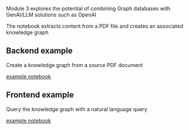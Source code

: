 Module 3 explores the potential of combining Graph databases with GenAI/LLM solutions such as OpenAI

The notebook extracts content from a PDF file and creates an associated knowledge graph


## Backend example 
Create a knowledge graph from a source PDF document

[example notebook](PDF_ingestion_backend_v1.ipynb)


## Frontend example
Query the knowledge graph with a natural language query

[example notebook](PDF_ingestion_frontend_v1_1.ipynb)